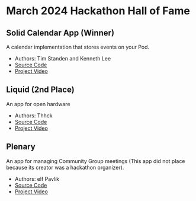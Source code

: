 # March 2024 Hackathon Hall of Fame

## Solid Calendar App (Winner)

A calendar implementation that stores events on your Pod.

 - Authors: Tim Standen and Kenneth Lee
 - [Source Code](https://github.com/timbot1789/solid-calendar)
 - [Project Video](https://drive.google.com/file/d/1UikYqx-UDboml9aJFzK2glwd2rjjWbjl/view?usp=sharing)

## Liquid (2nd Place)

An app for open hardware

 - Authors: Thhck
 - [Source Code](https://github.com/Liquid-Surf/hackathon_ldo)
 - [Project Video](https://streamable.com/3oarkt)

## Plenary

An app for managing Community Group meetings (This app did not place because its creator was a hackathon organizer).

 - Authors: elf Pavlik
 - [Source Code](https://github.com/janeirodigital/sai-js/tree/main/examples/plenary)
 - [Project Video](https://plenary.demo.hackers4peace.net/)